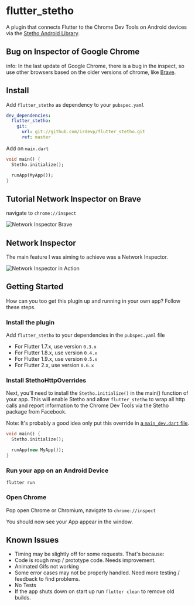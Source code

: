 # flutter_stetho

A plugin that connects Flutter to the Chrome Dev Tools on Android devices via the [Stetho Android Library](http://facebook.github.io/stetho/).

## Bug on Inspector of Google Chrome

info: In the last update of Google Chrome, there is a bug in the inspect, so use other browsers based on the older versions of chrome, like [Brave](https://brave.com/download/).

## Install
Add `flutter_stetho` as dependency to your `pubspec.yaml`

```yaml
dev_dependencies:
  flutter_stetho:  
    git:
      url: git://github.com/irdevp/flutter_stetho.git
      ref: master
``` 

Add on `main.dart`

```dart
void main() {
  Stetho.initialize();

  runApp(MyApp());
}
```

## Tutorial Network Inspector on Brave

navigate to `chrome://inspect`

<img src="https://github.com/irdevp/flutter_stetho/raw/master/assets/example.gif" alt="Network Inspector Brave">

## Network Inspector

The main feature I was aiming to achieve was a Network Inspector. 

<img src="https://github.com/irdevp/flutter_stetho/raw/master/assets/network_inspector.gif" alt="Network Inspector in Action">

## Getting Started

How can you too get this plugin up and running in your own app? Follow these steps.

### Install the plugin  

Add `flutter_stetho` to your dependencies in the `pubspec.yaml` file

  - For Flutter 1.7.x, use version `0.3.x`
  - For Flutter 1.8.x, use version `0.4.x`
  - For Flutter 1.9.x, use version `0.5.x`
  - For Flutter 2.x, use version `0.6.x`

### Install StethoHttpOverrides

Next, you'll need to install the `Stetho.initialize()` in the main() function of your app. This will enable Stetho and allow `flutter_stetho` to wrap all http calls and report information to the Chrome Dev Tools via the Stetho package from Facebook.

Note: It's probably a good idea only put this override in [a `main_dev.dart` file](https://flutter.rocks/2018/03/02/separating-build-environments-part-one/). 

```dart
void main() {
  Stetho.initialize();

  runApp(new MyApp());
}
```

### Run your app on an Android Device

`flutter run`

### Open Chrome

Pop open Chrome or Chromium, navigate to `chrome://inspect`

You should now see your App appear in the window.

## Known Issues

  * Timing may be slightly off for some requests. That's because:
  * Code is rough mvp / prototype code. Needs improvement.
  * Animated Gifs not working
  * Some error cases may not be properly handled. Need more testing / feedback to find problems.
  * No Tests
  * If the app shuts down on start up run `flutter clean` to remove old builds.

